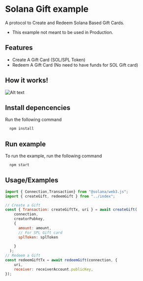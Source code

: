 
# Solana Gift example

A protocol to Create and Redeem Solana Based Gift Cards.

- This example not meant to be used in Production.


## Features

- Create A Gift Card (SOL/SPL Token)
- Redeem A Gift Card (No need to have funds for SOL Gift card)

## How it works!

![Alt text](https://github.com/banditesq/solana_gift/blob/main/how_it_works.png "How it works!")

## Install depencencies

Run the following command

```bash
  npm install
```
## Run example

To run the example, run the following command

```bash
  npm start
```


## Usage/Examples

```javascript
import { Connection,Transaction} from "@solana/web3.js";
import { createGift, redeemGift } from "../index";

// Create a Gift
const { Transaction: createGiftTx, uri } = await createGift(
    connection,
    creatorPubkey,
    {
      amount: amount,
      // For SPL Gift card
      splToken: splToken 
   
    }
  );
// Redeem a Gift  
const redeemGiftTx = await redeemGift(connection, {
    uri,
    receiver: receiverAccount.publicKey,
});
```

